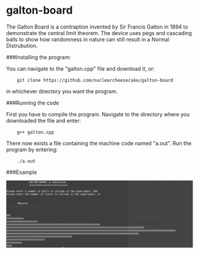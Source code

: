 # galton-board

The Galton Board is a contraption invented by Sir Francis Galton in 1894 to demonstrate the central limit theorem. The device uses pegs and cascading balls to show how randomness in nature can still result in a Normal Distrubution.

###Installing the program:

You can navigate to the "galton.cpp" file and download it, or:

```shell
    git clone https://github.com/nuclearcheesecake/galton-board
```

in whichever directory you want the program.

###Running the code
  
First you have to compile the program. Navigate to the directory where you downloaded the file and enter:

```shell
    g++ galton.cpp
```

There now exists a file containing the machine code named "a.out". Run the program by entering:

```shell
    ./a.out
```

###Example
  
  
<img src="https://github.com/nuclearcheesecake/galton-board/blob/master/galtonsim.png" class="center">

